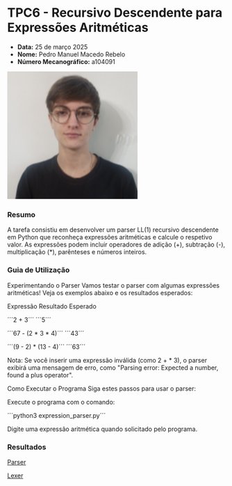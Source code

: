 # TPC6 - Recursivo Descendente para Expressões Aritméticas
- **Data:** 25 de março 2025
- **Nome:** Pedro Manuel Macedo Rebelo
- **Número Mecanográfico:** a104091
<img src="../foto.png" alt="foto" width="300">

### Resumo 
A tarefa consistiu em desenvolver um parser LL(1) recursivo descendente em Python que reconheça expressões aritméticas e calcule o respetivo valor. As expressões podem incluir operadores de adição (+), subtração (-), multiplicação (*), parênteses e números inteiros.

### Guia de Utilização
Experimentando o Parser
Vamos testar o parser com algumas expressões aritméticas! Veja os exemplos abaixo e os resultados esperados:

Expressão
Resultado Esperado

´´´2 + 3´´´
´´´5´´´

´´´67 - (2 * 3 * 4)´´´
´´´43´´´

´´´(9 - 2) * (13 - 4)´´´
´´´63´´´


Nota: Se você inserir uma expressão inválida (como 2 + * 3), o parser exibirá uma mensagem de erro, como "Parsing error: Expected a number, found a plus operator".

Como Executar o Programa
Siga estes passos para usar o parser:

Execute o programa com o comando:

´´´python3 expression_parser.py´´´


Digite uma expressão aritmética quando solicitado pelo programa.


### Resultados
[Parser](parser.py)

[Lexer](token.py)
